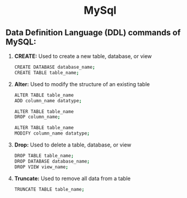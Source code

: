 <h1 align="center">MySql</h1>
 
 
## Data Definition Language (DDL) commands of MySQL:

1. **CREATE:** Used to create a new table, database, or view

   ```bash
   CREATE DATABASE database_name;
   CREATE TABLE table_name;
   ```

2. **Alter:** Used to modify the structure of an existing table


   ```bash
   ALTER TABLE table_name 
   ADD column_name datatype;
   
   ALTER TABLE table_name 
   DROP column_name;
   
   ALTER TABLE table_name 
   MODIFY column_name datatype;

   ```
  
3. **Drop:** Used to delete a table, database, or view

   ```bash
   DROP TABLE table_name;
   DROP DATABASE database_name;
   DROP VIEW view_name;
   ```
   
4. **Truncate:** Used to remove all data from a table


   ```bash
   TRUNCATE TABLE table_name;
   ```
